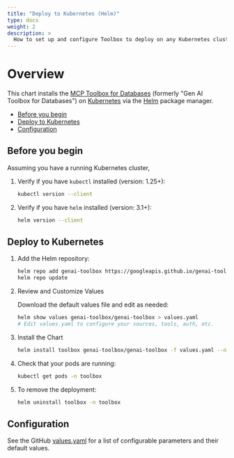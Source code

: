 ```yaml
---
title: "Deploy to Kubernetes (Helm)"
type: docs
weight: 2
description: >
  How to set up and configure Toolbox to deploy on any Kubernetes cluster using Helm.
---
```


# Overview

This chart installs the [MCP Toolbox for Databases](https://googleapis.github.io/genai-toolbox/getting-started/introduction/) (formerly "Gen AI Toolbox for Databases") on [Kubernetes](https://kubernetes.io) via the [Helm](https://helm.sh) package manager.

- [Before you begin](#before-you-begin)
- [Deploy to Kubernetes](#deploy-to-kubernetes)
- [Configuration](#configuration)

## Before you begin

Assuming you have a running Kubernetes cluster,

1. Verify if you have `kubectl` installed (version: 1.25+):
    ```bash
    kubectl version --client
    ```

2. Verify if you have `helm` installed (version: 3.1+):
    ```bash
    helm version --client
    ```

## Deploy to Kubernetes

1. Add the Helm repository:

    ```bash
    helm repo add genai-toolbox https://googleapis.github.io/genai-toolbox
    helm repo update
    ```

2. Review and Customize Values

    Download the default values file and edit as needed:

    ```bash
    helm show values genai-toolbox/genai-toolbox > values.yaml
    # Edit values.yaml to configure your sources, tools, auth, etc.
    ```

3. Install the Chart

    ```bash
    helm install toolbox genai-toolbox/genai-toolbox -f values.yaml --namespace toolbox --create-namespace
    ```

4. Check that your pods are running:

    ```bash
    kubectl get pods -n toolbox
    ```

5. To remove the deployment:

    ```bash
    helm uninstall toolbox -n toolbox
    ```

## Configuration

See the GitHub [values.yaml](https://github.com/googleapis/genai-toolbox/blob/main/helm/genai-toolbox/values.yaml) for a list of configurable parameters and their default values.